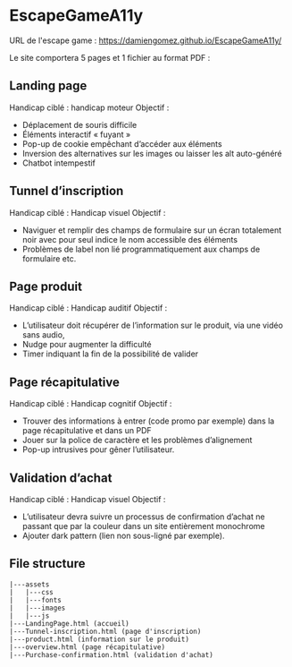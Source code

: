 # EscapeGameA11y

URL de l'escape game : https://damiengomez.github.io/EscapeGameA11y/

Le site comportera 5 pages et 1 fichier au format PDF :

## Landing page
Handicap ciblé : handicap moteur
Objectif : 
- Déplacement de souris difficile
- Éléments interactif « fuyant »
- Pop-up de cookie empêchant d’accéder aux éléments
- Inversion des alternatives sur les images ou laisser les alt auto-généré
- Chatbot intempestif

## Tunnel d’inscription
Handicap ciblé : Handicap visuel
Objectif :
- Naviguer et remplir des champs de formulaire sur un écran totalement noir avec pour seul indice le nom accessible des éléments
- Problèmes de label non lié programmatiquement aux champs de formulaire etc.

## Page produit
Handicap ciblé : Handicap auditif
Objectif :
- L’utilisateur doit récupérer de l’information sur le produit, via une vidéo sans audio,
- Nudge pour augmenter la difficulté 
- Timer indiquant la fin de la possibilité de valider

## Page récapitulative
Handicap ciblé : Handicap cognitif
Objectif :
- Trouver des informations à entrer (code promo par exemple) dans la page récapitulative et dans un PDF
- Jouer sur la police de caractère et les problèmes d’alignement
- Pop-up intrusives pour gêner l’utilisateur.

## Validation d’achat
Handicap ciblé : Handicap visuel
Objectif :
- L’utilisateur devra suivre un processus de confirmation d’achat ne passant que par la couleur dans un site entièrement monochrome
- Ajouter dark pattern (lien non sous-ligné par exemple).


## File structure
```
|---assets
|   |---css
|   |---fonts
|   |---images
|   |---js
|---LandingPage.html (accueil)
|---Tunnel-inscription.html (page d'inscription)
|---product.html (information sur le produit) 
|---overview.html (page récapitulative)
|---Purchase-confirmation.html (validation d'achat)
```
